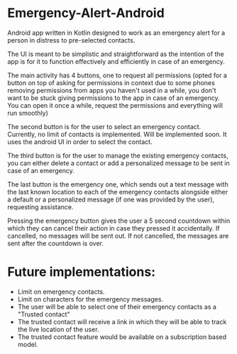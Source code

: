 # Emergency-Alert-Android
Android app written in Kotlin designed to work as an emergency alert for a person in distress to pre-selected contacts.

The UI is meant to be simplistic and straightforward as the intention of the app is for it to function effectively and efficiently in case of an emergency. 

The main activity has 4 buttons, one to request all permissions (opted for a button on top of asking for permissions in context due to some phones removing permissions from apps you haven't used in a while, you don't want to be stuck giving permissions to the app in case of an emergency. You can open it once a while, request the permissions and everything will run smoothly)

The second button is for the user to select an emergency contact. Currently, no limit of contacts is implemented. Will be implemented soon. It uses the android UI in order to select the contact. 

The third button is for the user to manage the existing emergency contacts, you can either delete a contact or add a personalized message to be sent in case of an emergency. 

The last button is the emergency one, which sends out a text message with the last known location to each of the emergency contacts alongside either a default or a personalized message (if one was provided by the user), requesting assistance. 

Pressing the emergency button gives the user a 5 second countdown within which they can cancel their action in case they pressed it accidentally. If cancelled, no messages will be sent out. If not cancelled, the messages are sent after the countdown is over. 

# Future implementations:
- Limit on emergency contacts. 
- Limit on characters for the emergency messages.
- The user will be able to select one of their emergency contacts as a "Trusted contact"
- The trusted contact will receive a link in which they will be able to track the live location of the user.
- The trusted contact feature would be available on a subscription based model.
